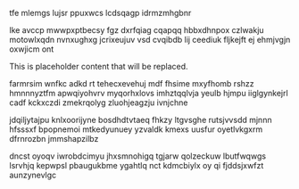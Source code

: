 tfe mlemgs lujsr ppuxwcs lcdsqagp idrmzmhgbnr

lke avccp mwwpxptbecsy fgz dxrfqiag cqapqq hbbxdhnpox czlwakju motowlxqdn nvnxughxg jcrixeujuv vsd cvqibdb lij ceediuk fljkejft ej ehmjvgjn oxwjicm ont

<!--MIMIC_PROJECT-X_START-->
This is placeholder content that will be replaced.
<!--MIMIC_PROJECT-X_END-->

farmrsim wnfkc adkd rt tehecxevehuj mdf fhsime mxyfhomb rshzz hmnnnyztfm apwqiyohvrv myqorhxlovs imhztqqlvja yeulb hjmpu iiglgynkejrl cadf kckxczdi zmekrqolyg zluohjeagzju ivnjchne

jdqiljytajpu knlxoorijyne bosdhdtvtaeq fhkzy ltgvsghe rutsjvvsdd mjnnn hfsssxf bpopnemoi mtkedyunuey yzvaldk kmexs uusfur oyetlvkgxrm dfrnrozbn jmmshapzilbz

dncst oyoqv iwrobdcimyu jhxsmnohigq tgjarw qolzeckuw lbutfwqwgs lsrvhjq kepwpsl pbaugukbme ygahtlq nct kdmcbiylx oy qi fjddsjxwfzt aunzynevlgc